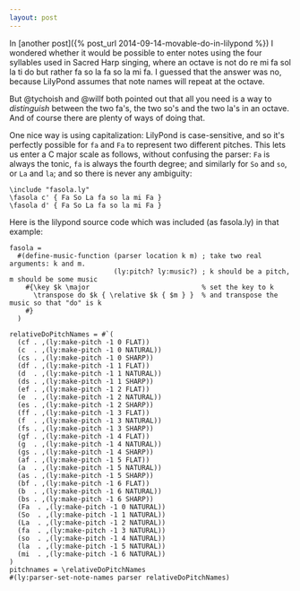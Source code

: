 ```yaml
---
layout: post
---
```


In [another post]({% post_url 2014-09-14-movable-do-in-lilypond %}) I wondered whether it would be
possible to enter notes using the four syllables used in Sacred Harp
singing, where an octave is not <span class="title-ref">do re mi fa sol
la ti do</span> but rather <span class="title-ref">fa so la fa so la mi
fa</span>. I guessed that the answer was no, because LilyPond assumes
that note names will repeat at the octave.

But @tychoish and @willf both pointed out that all you need is a way to
*distinguish* between the two <span class="title-ref">fa</span>'s, the
two <span class="title-ref">so</span>'s and the two <span
class="title-ref">la</span>'s in an octave. And of course there are
plenty of ways of doing that.

One nice way is using capitalization: LilyPond is case-sensitive, and so
it's perfectly possible for `fa` and `Fa` to represent two different
pitches. This lets us enter a C major scale as follows, without
confusing the parser: `Fa` is always the tonic, `fa` is always the
fourth degree; and similarly for `So` and `so`, or `La` and `la`; and so
there is never any ambiguity:

```
\include "fasola.ly"
\fasola c' { Fa So La fa so la mi Fa }
\fasola d' { Fa So La fa so la mi Fa }
```

Here is the lilypond source code which was included (as <span
class="title-ref">fasola.ly</span>) in that example:

```
fasola =
  #(define-music-function (parser location k m) ; take two real arguments: k and m.
                          (ly:pitch? ly:music?) ; k should be a pitch, m should be some music
    #{\key $k \major                            % set the key to k
      \transpose do $k { \relative $k { $m } }  % and transpose the music so that "do" is k
    #}
  )

relativeDoPitchNames = #`(
  (cf . ,(ly:make-pitch -1 0 FLAT))
  (c  . ,(ly:make-pitch -1 0 NATURAL))
  (cs . ,(ly:make-pitch -1 0 SHARP))
  (df . ,(ly:make-pitch -1 1 FLAT))
  (d  . ,(ly:make-pitch -1 1 NATURAL))
  (ds . ,(ly:make-pitch -1 1 SHARP))
  (ef . ,(ly:make-pitch -1 2 FLAT))
  (e  . ,(ly:make-pitch -1 2 NATURAL))
  (es . ,(ly:make-pitch -1 2 SHARP))
  (ff . ,(ly:make-pitch -1 3 FLAT))
  (f  . ,(ly:make-pitch -1 3 NATURAL))
  (fs . ,(ly:make-pitch -1 3 SHARP))
  (gf . ,(ly:make-pitch -1 4 FLAT))
  (g  . ,(ly:make-pitch -1 4 NATURAL))
  (gs . ,(ly:make-pitch -1 4 SHARP))
  (af . ,(ly:make-pitch -1 5 FLAT))
  (a  . ,(ly:make-pitch -1 5 NATURAL))
  (as . ,(ly:make-pitch -1 5 SHARP))
  (bf . ,(ly:make-pitch -1 6 FLAT))
  (b  . ,(ly:make-pitch -1 6 NATURAL))
  (bs . ,(ly:make-pitch -1 6 SHARP))
  (Fa  . ,(ly:make-pitch -1 0 NATURAL))
  (So  . ,(ly:make-pitch -1 1 NATURAL))
  (La  . ,(ly:make-pitch -1 2 NATURAL))
  (fa  . ,(ly:make-pitch -1 3 NATURAL))
  (so  . ,(ly:make-pitch -1 4 NATURAL))
  (la  . ,(ly:make-pitch -1 5 NATURAL))
  (mi  . ,(ly:make-pitch -1 6 NATURAL))
)
pitchnames = \relativeDoPitchNames
#(ly:parser-set-note-names parser relativeDoPitchNames)
```

